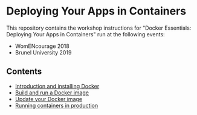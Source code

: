 # Deploying Your Apps in Containers

This repository contains the workshop instructions for "Docker Essentials: Deploying Your Apps in Containers" run at the following events:

 - WomENcourage 2018
 - Brunel University 2019

## Contents

 - [Introduction and installing Docker](docker_intro.md)
 - [Build and run a Docker image](docker_image.md)
 - [Update your Docker image](docker_layers.md)
 - [Running containers in production](orchestration.md)

